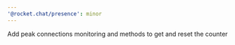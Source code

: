 ```yaml
---
'@rocket.chat/presence': minor
---
```


Add peak connections monitoring and methods to get and reset the counter
